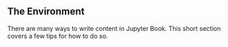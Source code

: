 The Environment
---

There are many ways to write content in Jupyter Book. This short section
covers a few tips for how to do so.

